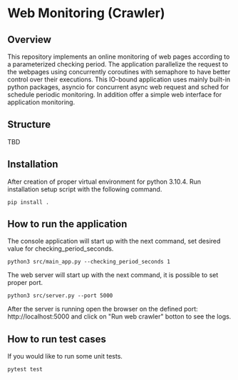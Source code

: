 # Web Monitoring (Crawler)

## Overview
This repository implements an online monitoring of web pages according to a parameterized checking period. 
The application parallelize the request to the webpages using concurrently coroutines with semaphore to have better control over their executions. 
This IO-bound application uses mainly built-in python packages, asyncio for concurrent async web request and sched for schedule periodic monitoring.
In addition offer a simple web interface for application monitoring.

## Structure

TBD

## Installation

After creation of proper virtual environment for python 3.10.4.
Run installation setup script with the following command.

```console
pip install .
```

## How to run the application

The console application will start up with the next command, set desired value for checking_period_seconds. 
```console
python3 src/main_app.py --checking_period_seconds 1
```

The web server will start up with the next command, it is possible to set proper port. 

```console
python3 src/server.py --port 5000
```
After the server is running open the browser on the defined port: http://localhost:5000 and click on "Run web crawler" botton to see the logs.

## How to run test cases

If you would like to run some unit tests.

```console
pytest test
```

